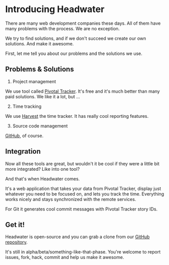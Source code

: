 # Introducing Headwater

There are many web development companies these days. All of them have many problems with the process. We are no exception. 

We try to find solutions, and if we don't succeed we create our own solutions. And make it awesome.

First, let me tell you about our problems and the solutions we use.

## Problems & Solutions

1. Project management

We use tool called [Pivotal Tracker](http://pivotaltracker.com). It's free and it's much better than many paid solutions. We like it a lot, but ...

2. Time tracking

We use [Harvest](http://harvestapp.com) the time tracker. It has really cool reporting features.

3. Source code management

[GitHub](http://github.com), of course.

## Integration

Now all these tools are great, but wouldn't it be cool if they were a little bit more integrated? Like into one tool?

And that's when Headwater comes.

It's a web application that takes your data from Pivotal Tracker, display just whatever you need to be focused on, and lets you track the time. Everything works nicely and stays synchronized with the remote services.

For Git it generates cool commit messages with Pivotal Tracker story IDs. 

## Get it!

Headwater is open-source and you can grab a clone from our [GitHub repository](http://github.com/entryway/headwater). 

It's still in alpha/beta/something-like-that-phase. You're welcome to report issues, fork, hack, commit and help us make it awesome.